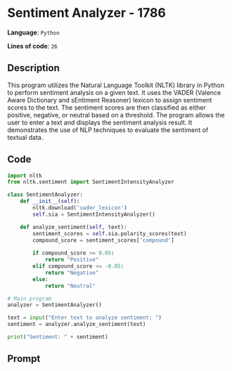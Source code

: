 # Sentiment Analyzer - 1786

**Language**: `Python`

**Lines of code**: `26`

## Description

This program utilizes the Natural Language Toolkit (NLTK) library in Python to perform sentiment analysis on a given text. It uses the VADER (Valence Aware Dictionary and sEntiment Reasoner) lexicon to assign sentiment scores to the text. The sentiment scores are then classified as either positive, negative, or neutral based on a threshold. The program allows the user to enter a text and displays the sentiment analysis result. It demonstrates the use of NLP techniques to evaluate the sentiment of textual data.

## Code

``` Python
import nltk
from nltk.sentiment import SentimentIntensityAnalyzer

class SentimentAnalyzer:
    def __init__(self):
        nltk.download('vader_lexicon')
        self.sia = SentimentIntensityAnalyzer()

    def analyze_sentiment(self, text):
        sentiment_scores = self.sia.polarity_scores(text)
        compound_score = sentiment_scores['compound']
        
        if compound_score >= 0.05:
            return "Positive"
        elif compound_score <= -0.05:
            return "Negative"
        else:
            return "Neutral"

# Main program
analyzer = SentimentAnalyzer()

text = input("Enter text to analyze sentiment: ")
sentiment = analyzer.analyze_sentiment(text)

print("Sentiment: " + sentiment)

```

## Prompt

```

```
